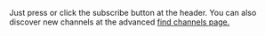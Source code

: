 Just press or click the subscribe button at the header. You can also discover new channels at the advanced [find channels page. ](https://voten.co/find-channels)

